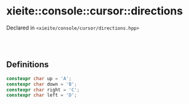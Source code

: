 # xieite::console::cursor::directions
Declared in `<xieite/console/cursor/directions.hpp>`

<br/><br/>

## Definitions
```cpp
constexpr char up = 'A';
constexpr char down = 'B';
constexpr char right = 'C';
constexpr char left = 'D';
```
